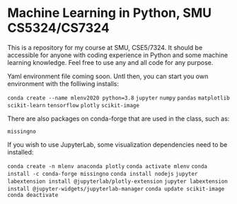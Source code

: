 # Machine Learning in Python, SMU CS5324/CS7324
This is a repository for my course at SMU, CSE5/7324. It should be accessible for anyone with coding experience in Python and some machine learning knowledge. Feel free to use any and all code for any purpose. 


Yaml environment file coming soon. Untl then, you can start you own environment with the folliwing installs:

`conda create --name mlenv2020 python=3.8`
`jupyter` 
`numpy`
`pandas`
`matplotlib`
`scikit-learn`
`tensorflow`
`plotly`
`scikit-image`

There are also packages on conda-forge that are used in the class, such as:

`missingno`

If you wish to use JupyterLab, some visualization dependencies need to be installed:

`conda create -n mlenv anaconda plotly`
`conda activate mlenv`
`conda install -c conda-forge missingno`
`conda install nodejs`
`jupyter labextension install @jupyterlab/plotly-extension`
`jupyter labextension install @jupyter-widgets/jupyterlab-manager`
`conda update scikit-image`
`conda deactivate` 
